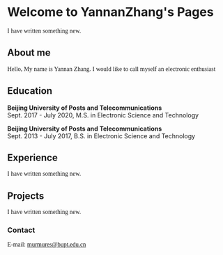 # Welcome to YannanZhang's Pages
<font face="Bahnschrift" >I have written something new.</font>

## About me
<font face="Bahnschrift" >Hello, My name is Yannan Zhang. I would like to call myself an electronic enthusiast</font>

## Education
**Beijing University of Posts and Telecommunications**   
Sept. 2017 - July 2020, M.S. in Electronic Science and Technology   

**Beijing University of Posts and Telecommunications**  
Sept. 2013 - July 2017, B.S. in Electronic Science and Technology 

## Experience
<font face="Bahnschrift" >I have written something new.</font>

## Projects
<font face="Bahnschrift" >I have written something new.</font>



### Contact
<font face="Bahnschrift" >E-mail: murmures@bupt.edu.cn</font>

